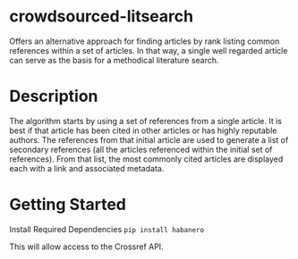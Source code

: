 # crowdsourced-litsearch
Offers an alternative approach for finding articles by rank listing common references within a set of articles. In that way, a single well regarded article can serve as the basis for a methodical literature search.

# Description
The algorithm starts by using a set of references from a single article. It is best if that article has been cited in other articles or has highly reputable authors. The references from that initial article are used to generate a list of secondary references (all the articles referenced within the initial set of references). From that list, the most commonly cited articles are displayed each with a link and associated metadata.

# Getting Started
Install Required Dependencies
`pip install habanero`

This will allow access to the Crossref API. 
